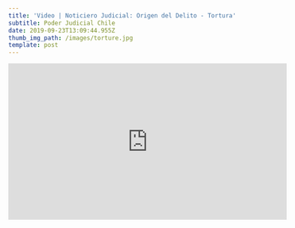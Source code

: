 ```yaml
---
title: 'Video | Noticiero Judicial: Origen del Delito - Tortura'
subtitle: Poder Judicial Chile
date: 2019-09-23T13:09:44.955Z
thumb_img_path: /images/torture.jpg
template: post
---
```

<iframe width="560" height="315" src="https://www.youtube.com/embed/nK4yX6xhUlI" frameborder="0" allow="accelerometer; autoplay; encrypted-media; gyroscope; picture-in-picture" allowfullscreen></iframe>
